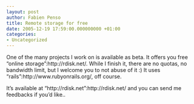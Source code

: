 ```yaml
---
layout: post
author: Fabien Penso
title: Remote storage for free
date: 2005-12-19 17:59:00.000000000 +01:00
categories:
- Uncategorized
---
```

<p>One of the many projects I work on is available as beta. It offers you free “online storage”:http://rdisk.net/. While I finish it, there are no quotas, no bandwidth limit, but I welcome you to not abuse of it :) It uses “rails”:http://www.rubyonrails.org/, off course.</p>

<p>It’s available at “http://rdisk.net”:http://rdisk.net/ and you can send me feedbacks if you’d like..</p>
